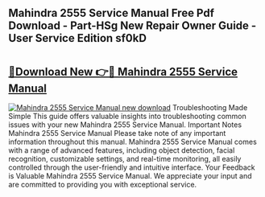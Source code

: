 ## Mahindra 2555 Service Manual Free Pdf Download - Part-HSg New Repair Owner Guide - User Service Edition sf0kD

# <h2><a href="http://bc43023.oget.top/?id=Mahindra+2555+Service+Manual">🔗Download New 👉🔴 Mahindra 2555 Service Manual</a></h2>

[![Mahindra 2555 Service Manual new download](https://i.imgur.com/5g1atiW.png)](http://bc43023.oget.top/?id=Mahindra+2555+Service+Manual)
Troubleshooting Made Simple This guide offers valuable insights into troubleshooting common issues with your new Mahindra 2555 Service Manual. Important Notes Mahindra 2555 Service Manual Please take note of any important information throughout this manual. Mahindra 2555 Service Manual comes with a range of advanced features, including object detection, facial recognition, customizable settings, and real-time monitoring, all easily controlled through the user-friendly and intuitive interface. Your Feedback is Valuable Mahindra 2555 Service Manual. We appreciate your input and are committed to providing you with exceptional service.
